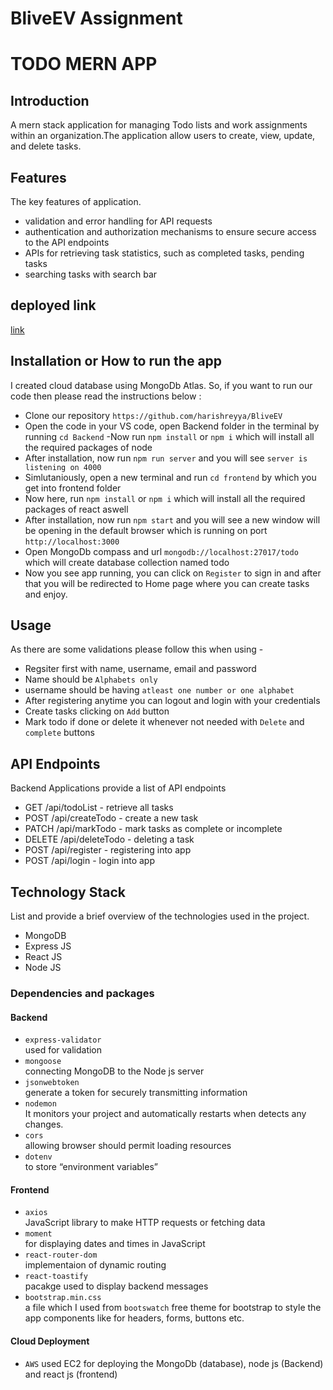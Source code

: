 # BliveEV Assignment
# TODO MERN APP

## Introduction
A mern stack application for managing Todo lists and work assignments within an organization.The application allow users to create, view, update, and delete tasks.

## Features
The key features of application.

- validation and error handling for API requests
- authentication and authorization mechanisms to ensure secure access to the API endpoints
- APIs for retrieving task statistics, such as completed tasks, pending tasks
- searching tasks with search bar

## deployed link
[link](http://65.0.169.168:3000/)

## Installation or How to run the app
I created cloud database using MongoDb Atlas. So, if you want to run our code then please read the instructions below :
- Clone our repository `https://github.com/harishreyya/BliveEV`
- Open the code in your VS code, open Backend folder in the terminal by running `cd Backend`
-Now run `npm install` or `npm i` which will install all the required packages of node
- After installation, now run `npm run server` and  you will see `server is listening on 4000` 
- Simlutaniously, open a new terminal and run `cd frontend` by which you get into frontend folder
- Now here, run `npm install` or `npm i` which will install all the required packages of react aswell
- After installation, now run `npm start` and  you will see a new window will be opening in the default browser which is running on port `http://localhost:3000`
- Open MongoDb compass and url `mongodb://localhost:27017/todo` which will create database collection named todo
- Now you see app running, you can click on `Register` to sign in and after that you will be redirected to Home page where you can create tasks and enjoy.


## Usage
As there are some validations please follow this when using -
 - Regsiter first with name, username, email and password
 - Name should be `Alphabets only`
 - username should be having `atleast one number or one alphabet`
 - After registering anytime you can logout and login with your credentials
 - Create tasks clicking on `Add` button
 - Mark todo if done or delete it whenever not needed with `Delete` and `complete` buttons



## API Endpoints
Backend Applications provide a list of API endpoints
- GET /api/todoList - retrieve all tasks
- POST /api/createTodo - create a new task
- PATCH /api/markTodo - mark tasks as complete or incomplete
- DELETE /api/deleteTodo - deleting a task
- POST /api/register - registering into app
- POST /api/login - login into app

## Technology Stack
List and provide a brief overview of the technologies used in the project.

- MongoDB
- Express JS
- React JS
- Node JS
 
 ### Dependencies and packages

#### Backend
- `express-validator` <br/>
   used for validation
- `mongoose`<br/>
  connecting MongoDB to the Node js server
- `jsonwebtoken`<br/>
  generate a token for securely transmitting information
- `nodemon`<br/>
  It monitors your project and automatically restarts when detects any changes.
- `cors`<br/>
  allowing browser should permit loading resources
- `dotenv`<br/>
  to store “environment variables”

#### Frontend
- `axios`<br/>
  JavaScript library to make HTTP requests or fetching data
- `moment` <br/>
  for displaying dates and times in JavaScript
- `react-router-dom`<br/>
  implementaion of dynamic routing 
- `react-toastify`<br/>
  pacakge used to display backend messages
- `bootstrap.min.css`<br/>
  a file which I used from `bootswatch` free theme for bootstrap to style the app components like for headers, forms, buttons etc.

#### Cloud Deployment

- `AWS`
used EC2 for deploying the MongoDb (database), node js (Backend) and react js (frontend)
